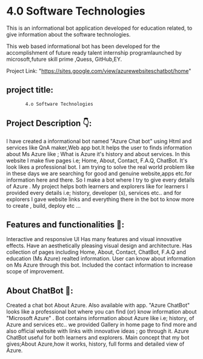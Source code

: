 # 4.0 Software Technologies

This is an informational bot application  developed  for education related, to give information about the software technologies.

This web based informational bot  has been developed for the accomplishment of future ready talent internship programlaunched by microsoft,future skill prime ,Quess, GitHub,EY.

Project Link: "https://sites.google.com/view/azurewebsiteschatbot/home"


## project title:
           4.o Software Technologies
           
## Project Description 👇:

I have created a informational bot named "Azure Chat bot" using Html and services like QnA maker,Web app bot.It helps the user to finds information about Ms Azure like ; What is Azure it's history and about services. In this website I make five pages i.e; Home, About, Contact, F.A.Q, ChatBot. It's look likes a professional bot. I am trying to solve the real world problem like in these days we are searching for good and genuine website,apps etc.for information here and there. So I make a bot where I try to give every details of Azure . My project helps both learners and explorers like for learners I provided every details i.e; history, developer (s), services etc.. and for explorers I gave website links and everything there in the bot to know more to create , build, deploy etc ...


## Features and functionalities 🧐:
  Interactive and responsive UI
Has many features and visual innovative effects.
Have an aesthetically pleasing visual design and architecture.
Has collection of pages including Home, About, Contact, ChatBot, F.A.Q and education (Ms Azure) realted information.
User can know about information on Ms Azure through this bot.
Included the contact information to increase scope of improvement.


## About ChatBot 💬:
Created a chat bot About Azure.
Also available with app.
"Azure ChatBot" looks like a professional bot where you can find (or) know information about "Microsoft Azure" .
Bot contains information about Azure like i.e; history, of Azure and services etc..
we provided Gallery in home page to find more and also official website with links with innovative ideas ; go through it.
Azure ChatBot useful for both learners and explorers.
Main concept that my bot gives;About Azure,how it works, history, full forms and detailed view of Azure.

